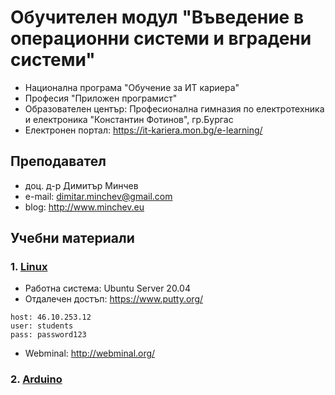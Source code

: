 # Обучителен модул "Въведение в операционни системи и вградени системи"
- Национална програма "Обучение за ИТ кариера"
- Професия "Приложен програмист" 
- Образователен център: Професионална гимназия по електротехника и електроника "Константин Фотинов", гр.Бургас  
- Електронен портал: https://it-kariera.mon.bg/e-learning/

## Преподавател
- доц. д-р Димитър Минчев
- e-mail: dimitar.minchev@gmail.com 
- blog: http://www.minchev.eu

## Учебни материали
### 1. [Linux](Linux)
- Работна система: Ubuntu Server 20.04
- Отдалечен достъп: https://www.putty.org/
```
host: 46.10.253.12
user: students
pass: password123
```
- Webminal: http://webminal.org/

### 2. [Arduino](Arduino)
